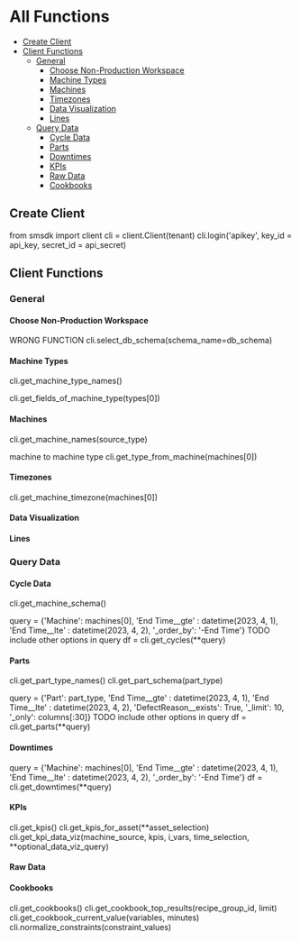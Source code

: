 # All Functions

- [Create Client](#create-client)
- [Client Functions](#client-functions)
    - [General](#general)
        - [Choose Non-Production Workspace](#choose-non-production-workspace)
        - [Machine Types](#machine-types)
        - [Machines](#machines)
        - [Timezones](#timezones)
        - [Data Visualization](#data-visualization)
        - [Lines](#lines)
    - [Query Data](#query-data)
        - [Cycle Data](#cycle-data)
        - [Parts](#parts)
        - [Downtimes](#downtimes)
        - [KPIs](#kpis)
        - [Raw Data](#raw-data)
        - [Cookbooks](#cookbooks)


## Create Client

from smsdk import client
cli = client.Client(tenant)
cli.login('apikey', 
          key_id = api_key, 
          secret_id = api_secret)


## Client Functions



### General


#### Choose Non-Production Workspace
WRONG FUNCTION cli.select_db_schema(schema_name=db_schema)

#### Machine Types
cli.get_machine_type_names()


cli.get_fields_of_machine_type(types[0])

#### Machines
cli.get_machine_names(source_type)

machine to machine type
cli.get_type_from_machine(machines[0])

#### Timezones
cli.get_machine_timezone(machines[0])

#### Data Visualization



#### Lines



### Query Data


#### Cycle Data
cli.get_machine_schema()

query = {'Machine': machines[0],
         'End Time__gte' : datetime(2023, 4, 1), 
         'End Time__lte' : datetime(2023, 4, 2), 
         '_order_by': '-End Time'}
TODO include other options in query 
df = cli.get_cycles(**query)

#### Parts
cli.get_part_type_names()
cli.get_part_schema(part_type)

query = {'Part': part_type,
         'End Time__gte' : datetime(2023, 4, 1), 
         'End Time__lte' : datetime(2023, 4, 2),
         'DefectReason__exists': True,
         '_limit': 10,
         '_only': columns[:30]}
TODO include other options in query 
df = cli.get_parts(**query)

#### Downtimes
query = {'Machine': machines[0],
         'End Time__gte' : datetime(2023, 4, 1), 
         'End Time__lte' : datetime(2023, 4, 2), 
         '_order_by': '-End Time'}
df = cli.get_downtimes(**query)

#### KPIs
cli.get_kpis()
cli.get_kpis_for_asset(**asset_selection)
cli.get_kpi_data_viz(machine_source, kpis, i_vars, time_selection, **optional_data_viz_query)

#### Raw Data

#### Cookbooks
cli.get_cookbooks()
cli.get_cookbook_top_results(recipe_group_id, limit)
cli.get_cookbook_current_value(variables, minutes)
cli.normalize_constraints(constraint_values)

